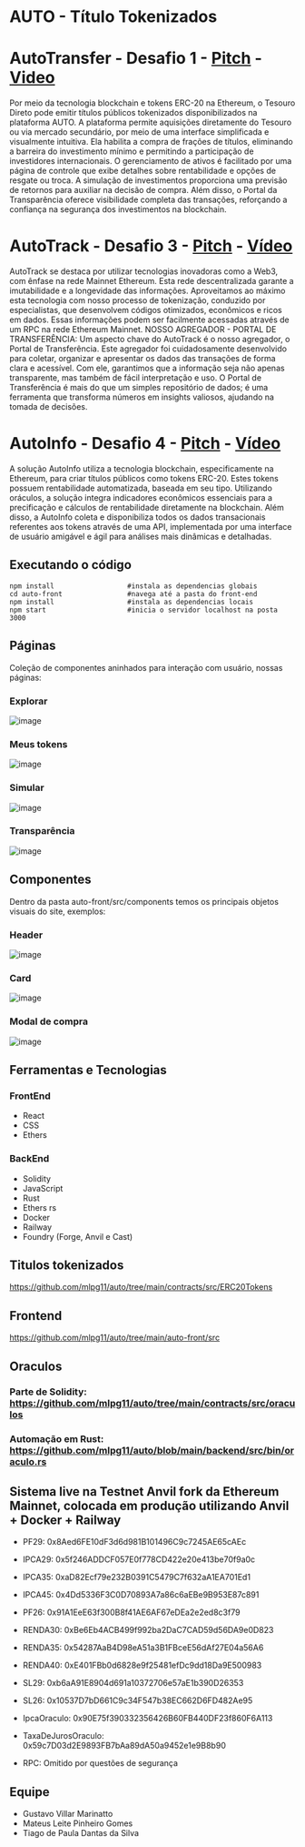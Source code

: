 # AUTO - Título Tokenizados

# AutoTransfer - Desafio 1 - [Pitch](https://www.canva.com/design/DAF2KbyyhlE/iQJtWyYA963mWwm-BALcAg/edit?utm_content=DAF2KbyyhlE&utm_campaign=designshare&utm_medium=link2&utm_source=sharebutton) - [Video](https://youtu.be/2vY_bYzesaA)

Por meio da tecnologia blockchain e tokens ERC-20 na Ethereum, o Tesouro Direto pode emitir títulos públicos tokenizados disponibilizados na plataforma AUTO. A plataforma permite aquisições diretamente do Tesouro ou via mercado secundário, por meio de uma interface simplificada e visualmente intuitiva. Ela habilita a compra de frações de títulos, eliminando a barreira do investimento mínimo e permitindo a participação de investidores internacionais. O gerenciamento de ativos é facilitado por uma página de controle que exibe detalhes sobre rentabilidade e opções de resgate ou troca. A simulação de investimentos proporciona uma previsão de retornos para auxiliar na decisão de compra. Além disso, o Portal da Transparência oferece visibilidade completa das transações, reforçando a confiança na segurança dos investimentos na blockchain.

# AutoTrack - Desafio 3 - [Pitch](https://www.canva.com/design/DAF2KbyyhlE/iQJtWyYA963mWwm-BALcAg/edit?utm_content=DAF2KbyyhlE&utm_campaign=designshare&utm_medium=link2&utm_source=sharebutton) - [Vídeo](https://www.youtube.com/watch?v=NwsuInhN_YY)

AutoTrack se destaca por utilizar tecnologias inovadoras como a Web3, com ênfase na rede Mainnet Ethereum. Esta rede descentralizada garante a imutabilidade e a longevidade das informações. Aproveitamos ao máximo esta tecnologia com nosso processo de tokenização, conduzido por especialistas, que desenvolvem códigos otimizados, econômicos e ricos em dados. Essas informações podem ser facilmente acessadas através de um RPC na rede Ethereum Mainnet. NOSSO AGREGADOR - PORTAL DE TRANSFERÊNCIA: Um aspecto chave do AutoTrack é o nosso agregador, o Portal de Transferência. Este agregador foi cuidadosamente desenvolvido para coletar, organizar e apresentar os dados das transações de forma clara e acessível. Com ele, garantimos que a informação seja não apenas transparente, mas também de fácil interpretação e uso. O Portal de Transferência é mais do que um simples repositório de dados; é uma ferramenta que transforma números em insights valiosos, ajudando na tomada de decisões.

# AutoInfo - Desafio 4 - [Pitch](https://www.canva.com/design/DAF2JTDuKZk/hHlxLOmt21ENHiiMCgEEDg/edit?utm_content=DAF2JTDuKZk&utm_campaign=designshare&utm_medium=link2&utm_source=sharebutton) - [Vídeo](https://youtu.be/xZnQTvZf9WU)

A solução AutoInfo utiliza a tecnologia blockchain, especificamente na Ethereum, para criar títulos públicos como tokens ERC-20. Estes tokens possuem rentabilidade automatizada, baseada em seu tipo. Utilizando oráculos, a solução integra indicadores econômicos essenciais para a precificação e cálculos de rentabilidade diretamente na blockchain. Além disso, a AutoInfo coleta e disponibiliza todos os dados transacionais referentes aos tokens através de uma API, implementada por uma interface de usuário amigável e ágil para análises mais dinâmicas e detalhadas.

## Executando o código
```
npm install                  #instala as dependencias globais
cd auto-front                #navega até a pasta do front-end
npm install                  #instala as dependencias locais 
npm start                    #inicia o servidor localhost na posta 3000
```
## Páginas

Coleção de componentes aninhados para interação com usuário, nossas páginas:

### Explorar 

![image](https://github.com/mlpg11/auto/assets/105249607/c7526066-5d1a-4c95-8a93-3e862287432c)

### Meus tokens

![image](https://github.com/mlpg11/auto/assets/105249607/ca296f17-2723-4df5-974f-57a7c6be2c0e)

### Simular

![image](https://github.com/mlpg11/auto/assets/105249607/a6d1eaa9-6a8b-4b60-bafd-39fe212d1e5b)


### Transparência

![image](https://github.com/mlpg11/auto/assets/105249607/bade741a-8cee-4375-b53f-ca1afd1bb0f4)

## Componentes

Dentro da pasta auto-front/src/components temos os principais objetos visuais do site, exemplos:

### Header

![image](https://github.com/mlpg11/auto/assets/105249607/7d5b2d68-9c97-4e33-ade7-d5d1fbaa834f)

### Card

![image](https://github.com/mlpg11/auto/assets/105249607/558ee2a0-aec7-4df2-a707-cb89d4f984bd)

### Modal de compra

![image](https://github.com/mlpg11/auto/assets/105249607/c03e7d1a-9f3f-4107-be5c-bb2a3d6598b1)

## Ferramentas e Tecnologias

### FrontEnd
- React
- CSS
- Ethers

### BackEnd
- Solidity
- JavaScript
- Rust
- Ethers rs
- Docker
- Railway
- Foundry (Forge, Anvil e Cast)

## Titulos tokenizados

https://github.com/mlpg11/auto/tree/main/contracts/src/ERC20Tokens

## Frontend

https://github.com/mlpg11/auto/tree/main/auto-front/src

## Oraculos

### Parte de Solidity: https://github.com/mlpg11/auto/tree/main/contracts/src/oraculos

### Automação em Rust: https://github.com/mlpg11/auto/blob/main/backend/src/bin/oraculo.rs

## Sistema live na Testnet Anvil fork da Ethereum Mainnet, colocada em produção utilizando Anvil + Docker + Railway

  * PF29:  0x8Aed6FE10dF3d6d981B101496C9c7245AE65cAEc
  * IPCA29:  0x5f246ADDCF057E0f778CD422e20e413be70f9a0c
  * IPCA35:  0xaD82Ecf79e232B0391C5479C7f632aA1EA701Ed1
  * IPCA45:  0x4Dd5336F3C0D70893A7a86c6aEBe9B953E87c891
  * PF26:  0x91A1EeE63f300B8f41AE6AF67eDEa2e2ed8c3f79
  * RENDA30:  0xBe6Eb4ACB499f992ba2DaC7CAD59d56DA9e0D823
  * RENDA35:  0x54287AaB4D98eA51a3B1FBceE56dAf27E04a56A6
  * RENDA40:  0xE401FBb0d6828e9f25481efDc9dd18Da9E500983
  * SL29:  0xb6aA91E8904d691a10372706e57aE1b390D26353   
  * SL26:  0x10537D7bD661C9c34F547b38EC662D6FD482Ae95 
  * IpcaOraculo:  0x90E75f390332356426B60FB440DF23f860F6A113
  * TaxaDeJurosOraculo:  0x59c7D03d2E9893FB7bAa89dA50a9452e1e9B8b90 

  * RPC: Omitido por questões de segurança

## Equipe
- Gustavo Villar Marinatto
- Mateus Leite Pinheiro Gomes
- Tiago de Paula Dantas da Silva
